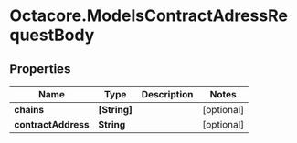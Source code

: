 # Octacore.ModelsContractAdressRequestBody

## Properties
Name | Type | Description | Notes
------------ | ------------- | ------------- | -------------
**chains** | **[String]** |  | [optional] 
**contractAddress** | **String** |  | [optional] 


